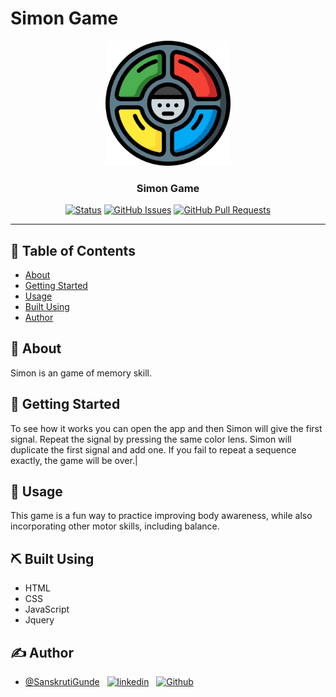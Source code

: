 # Simon Game

<p align="center">
  <a href="https://sanskrutigunde.github.io/SimonGame/" rel="noopener">
 <img width=200px height=200px src="logo/logo.png" alt="Project logo"></a>
</p>

<h3 align="center">Simon Game</h3>

<div align="center">

[![Status](https://img.shields.io/badge/status-active-success.svg)]()
[![GitHub Issues](https://img.shields.io/github/issues/SanskrutiGunde/SimonGame.svg)](https://github.com/SanskrutiGunde/SimonGame/issues)
[![GitHub Pull Requests](https://img.shields.io/github/issues-pr/SanskrutiGunde/SimonGame.svg)](https://github.com/SanskrutiGunde/SimonGame/pulls)

</div>

---

## 📝 Table of Contents

- [About](#about)
- [Getting Started](#getting_started)
- [Usage](#usage)
- [Built Using](#built_using)
- [Author](#author)

## 🧐 About <a name = "about"></a>

Simon is an game of memory skill.

## 🏁 Getting Started <a name = "getting_started"></a>

To see how it works you can open the app and then Simon will give the first signal. Repeat the signal by pressing the same color lens. Simon will duplicate the first signal and add one. If you fail to repeat a sequence exactly, the game will be over.|

## 🎈 Usage <a name = "usage"></a>

This game is a fun way to practice improving body awareness, while also incorporating other motor skills, including balance.

## ⛏️ Built Using <a name = "built_using"></a>

- HTML
- CSS
- JavaScript
- Jquery

## ✍️ Author <a name = "author"></a>

- [@SanskrutiGunde](https://github.com/SanskrutiGunde) &nbsp;
  <span align="center">
  <a href="https://www.linkedin.com/in/sanskrutigunde/" rel="noopener">
  <img src="http://i.imgur.com/DPKDOxg.png" alt="linkedin"></a>
  &nbsp;
  <a href="https://github.com/SanskrutiGunde" rel="noopener">
  <img src="http://i.imgur.com/0o48UoR.png" alt="Github"></a>
  </span>
